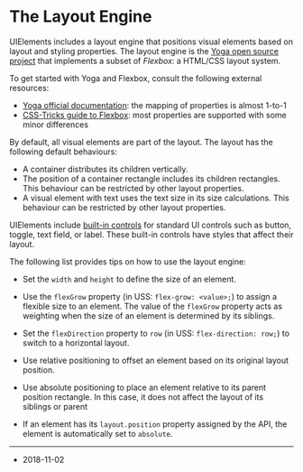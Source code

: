 # The Layout Engine

UIElements includes a layout engine that positions visual elements based on layout and styling properties. The layout engine is the [Yoga open source project](https://github.com/facebook/yoga) that implements a subset of *Flexbox*: a HTML/CSS layout system.

To get started with Yoga and Flexbox, consult the following external resources:

- [Yoga official documentation](https://yogalayout.com/): the mapping of properties is almost 1-to-1
- [CSS-Tricks guide to Flexbox](https://css-tricks.com/snippets/css/a-guide-to-flexbox/): most properties are supported with some minor differences

By default, all visual elements are part of the layout. The layout has the following default behaviours:

- A container distributes its children vertically.
- The position of a container rectangle includes its children rectangles. This behaviour can be restricted by other layout properties.
- A visual element with text uses the text size in its size calculations. This behaviour can be restricted by other layout properties.

UIElements include [built-in controls](UIE-Controls) for standard UI controls such as button, toggle, text field, or label. These built-in controls have styles that affect their layout.

The following list provides tips on how to use the layout engine:

- Set the `width` and `height` to define the size of an element.

- Use the `flexGrow` property (in USS: `flex-grow: <value>;`) to assign a flexible size to an element. The value of the `flexGrow` property acts as weighting when the size of an element is determined by its siblings.

- Set the `flexDirection`  property to `row` (in USS: `flex-direction: row;`) to switch to a horizontal layout.

- Use relative positioning to offset an element based on its original layout position.

- Use absolute positioning to place an element relative to its parent position rectangle. In this case, it does not affect the layout of its siblings or parent

- If an element has its  `layout.position` property assigned by the API, the element is automatically set to `absolute`.

---
* <span class="page-edit">2018-11-02  <!-- include IncludeTextAmendPageSomeEdit --></span>

